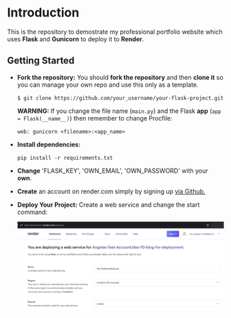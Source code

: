 # Introduction
  This is the repository to demostrate my professional portfolio website which uses **Flask** and **Gunicorn** to deploy it to **Render**. 
## Getting Started
- **Fork the repository:** You should **fork the repository** and then **clone it** so you can manage your own repo and use this only as a template.
  ```
  $ git clone https://github.com/your_username/your-flask-project.git
  ```
  
  **WARNING:** If you change the file name (`main.py`) and the Flask **app** (`app = Flask(__name__)`) then remember to change Procfile:
  ```
  web: gunicorn <filename>:<app_name>
  ```

- **Install dependencies:**

  ```
  pip install -r requirements.txt
  ```

- **Change** 'FLASK_KEY', 'OWN_EMAIL', 'OWN_PASSWORD' with your **own**.

- **Create** an account on render.com simply by signing up [via Github.](https://dashboard.render.com/login)

- **Deploy Your Project:**
    Create a web service and change the start command:
   <div align="center"><img src="example-render.gif" alt="GIF showing web service creation on render." /></div>
